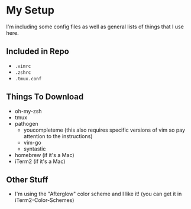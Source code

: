# My Setup

I'm including some config files as well as general lists of things that I use here.

## Included in Repo
* `.vimrc`
* `.zshrc`
* `.tmux.conf`

## Things To Download
* oh-my-zsh
* tmux
* pathogen
  * youcompleteme (this also requires specific versions of vim so pay attention to the instructions)
  * vim-go
  * syntastic
* homebrew (if it's a Mac)
* iTerm2 (if it's a Mac)

## Other Stuff
* I'm using the "Afterglow" color scheme and I like it! (you can get it in iTerm2-Color-Schemes)
